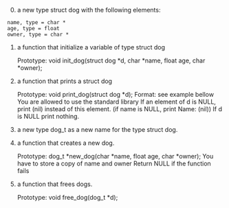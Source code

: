 0.	 a new type struct dog with the following elements:

    name, type = char *
    age, type = float
    owner, type = char *

1.	a function that initialize a variable of type struct dog

    Prototype: void init_dog(struct dog *d, char *name, float age, char *owner);

2.	a function that prints a struct dog

    Prototype: void print_dog(struct dog *d);
    Format: see example bellow
    You are allowed to use the standard library
    If an element of d is NULL, print (nil) instead of this element. (if name is NULL, print Name: (nil))
    If d is NULL print nothing.

3.	a new type dog_t as a new name for the type struct dog.

4.	a function that creates a new dog.

    Prototype: dog_t *new_dog(char *name, float age, char *owner);
    You have to store a copy of name and owner
    Return NULL if the function fails

5.	a function that frees dogs.

    Prototype: void free_dog(dog_t *d);

